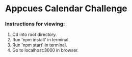 # Appcues Calendar Challenge

### Instructions for viewing:

1. Cd into root directory.
2. Run 'npm install' in terminal.
3. Run 'npm start' in terminal.
4. Go to localhost:3000 in browser.
